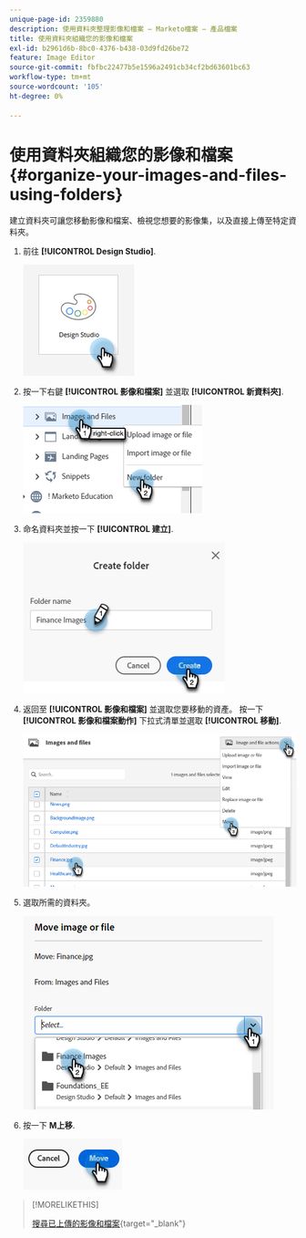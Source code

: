 ```yaml
---
unique-page-id: 2359880
description: 使用資料夾整理影像和檔案 — Marketo檔案 — 產品檔案
title: 使用資料夾組織您的影像和檔案
exl-id: b2961d6b-8bc0-4376-b438-03d9fd26be72
feature: Image Editor
source-git-commit: fbfbc22477b5e1596a2491cb34cf2bd63601bc63
workflow-type: tm+mt
source-wordcount: '105'
ht-degree: 0%

---
```


# 使用資料夾組織您的影像和檔案 {#organize-your-images-and-files-using-folders}

建立資料夾可讓您移動影像和檔案、檢視您想要的影像集，以及直接上傳至特定資料夾。

1. 前往 **[!UICONTROL Design Studio]**.

   ![](assets/organize-your-images-and-files-using-folders-1.png)

1. 按一下右鍵 **[!UICONTROL 影像和檔案]** 並選取 **[!UICONTROL 新資料夾]**.

   ![](assets/organize-your-images-and-files-using-folders-2.png)

1. 命名資料夾並按一下 **[!UICONTROL 建立]**.

   ![](assets/organize-your-images-and-files-using-folders-3.png)

1. 返回至 **[!UICONTROL 影像和檔案]** 並選取您要移動的資產。 按一下 **[!UICONTROL 影像和檔案動作]** 下拉式清單並選取 **[!UICONTROL 移動]**.

   ![](assets/organize-your-images-and-files-using-folders-4.png)

1. 選取所需的資料夾。

   ![](assets/organize-your-images-and-files-using-folders-5.png)

1. 按一下 **M上移**.

   ![](assets/organize-your-images-and-files-using-folders-6.png)

>[!MORELIKETHIS]
>
>[搜尋已上傳的影像和檔案](/help/marketo/product-docs/demand-generation/images-and-files/search-uploaded-images-and-files.md){target="_blank"}

